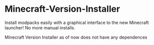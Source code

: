 Minecraft-Version-Installer
===========================

Install modpacks easily with a graphical interface to the new Minecraft launcher! No more manual installs.

Minecraft Version Installer as of now does not have any dependences
